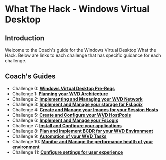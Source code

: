 # What The Hack - Windows Virtual Desktop

## Introduction

Welcome to the Coach's guide for the Windows Virtual Desktop What the Hack. Below are links to each challenge that has specific guidance for each challenge. 

## Coach's Guides

- Challenge 0: **[Windows Virtual Desktop  Pre-Reqs](00-Pre-Reqs.md)**
- Challenge 1: **[Planning your WVD Architecture](01-Plan-WVD-Architecture.md)**
- Challenge 2: **[Implementing and Managing your WVD Network](02-Implement-Manage-Network.md)**
- Challenge 3: **[Implement and Manage your storage for FsLogix](03-Implement-Manage-Storage.md)**
- Challenge 4: **[Create and Manage your Images for your Session Hosts](04-Create-Manage-Images.md)**
- Challenge 5: **[Create and Configure your WVD HostPools](05-Create-Configure-HostPools.md)**
- Challenge 6: **[Implement and Manage your FsLogix](06-Implement-Manage-FsLogix.md)**
- Challenge 7: **[Install and Configure your applications](07-Install-Configure-Apps.md)**
- Challenge 8: **[Plan and Implement BCDR for your WVD Environment](08-Plan-Implement-BCDR.md)**
- Challenge 9: **[Automation of your WVD Tasks](09-Automate-WVD-Tasks.md)**
- Challenge 10: **[Monitor and Manage the performance health of your environment](10-Monitor-Manage-Performance-Health.md)**
- Challenge 11: **[Configure settings for user experience](11-Configure-User-Experience-Settings.md)**
